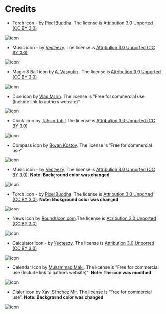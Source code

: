 Credits
=======

* Torch icon - by [Pixel Buddha](https://www.iconfinder.com/PixelBuddha). The license is [Attribution 3.0 Unported (CC BY 3.0)](https://creativecommons.org/licenses/by/3.0/)

![icon](https://cdn4.iconfinder.com/data/icons/ballicons-2-free/100/match-128.png)

* Music icon - by [Vecteezy](https://www.iconfinder.com/Vecteezy). The license is [Attribution 3.0 Unported (CC BY 3.0)](https://creativecommons.org/licenses/by/3.0/)

![icon](https://cdn4.iconfinder.com/data/icons/technology-devices-1/500/headset-128.png)

* Magic 8 Ball icon by [A. Vasyutin](https://www.iconfinder.com/vasulden) . The license is [Attribution 3.0 Unported (CC BY 3.0)](https://creativecommons.org/licenses/by/3.0/)

![icon](https://cdn3.iconfinder.com/data/icons/mix-3/512/magicWand-128.png)

* Dice icon by [Vlad Marin](https://www.iconfinder.com/quizanswers). The license is "Free for commercial use (Include link to authors website)"

![icon](https://cdn3.iconfinder.com/data/icons/brain-games/128/Board-Games-red.png)

* Clock icon by [Tahsin Tahil](https://www.iconfinder.com/tahsintahil).The license is [Attribution 3.0 Unported (CC BY 3.0)](https://creativecommons.org/licenses/by/3.0/)

![icon](https://cdn0.iconfinder.com/data/icons/shift-free/32/Clock-128.png)

* Compass icon by [Boyan Kostov](http://boyankostov.com/). The license is "Free for commercial use"

![icon](https://cdn4.iconfinder.com/data/icons/flatified/128/681129-compass.png)

* Music icon - by [Vecteezy](https://www.iconfinder.com/Vecteezy). The license is [Attribution 3.0 Unported (CC BY 3.0)](https://creativecommons.org/licenses/by/3.0/).
**Note: Background color was changed**

![icon](https://cdn4.iconfinder.com/data/icons/technology-devices-1/500/microphone-128.png)

* Torch icon - by [Pixel Buddha](https://www.iconfinder.com/PixelBuddha). The license is [Attribution 3.0 Unported (CC BY 3.0)](https://creativecommons.org/licenses/by/3.0/).
**Note: Background color was changed**

![icon](https://cdn2.iconfinder.com/data/icons/ballicons-2-free/100/wrench-128.png)

* News icon by [RoundsIcon.com](http://www.roundicons.com/).The license is [Attribution 3.0 Unported (CC BY 3.0)](https://creativecommons.org/licenses/by/3.0/)

![icon](https://cdn0.iconfinder.com/data/icons/social-networks-and-media-flat-icons/134/Social_Media_Socialmedia_network_share_socialnetwork_network-20-128.png)

* Calculator icon - by [Vecteezy](https://www.iconfinder.com/Vecteezy). The license is [Attribution 3.0 Unported (CC BY 3.0)](https://creativecommons.org/licenses/by/3.0/)

![icon](https://cdn4.iconfinder.com/data/icons/banking-and-finance/500/calculator-pencil-128.png)

* Calendar icon by [Muhammad Maki](https://www.iconfinder.com/makiibao). The license is "Free for commercial use (Include link to authors website)".
**Note: The icon was modified**

![icon](https://cdn2.iconfinder.com/data/icons/fletro-long-shadow-google-service/128/Google_Calendar.png)

* Dialer icon by [Xavi Sánchez Mir](http://xavisanchezmir.com/). The license is "Free for commercial use".
**Note: Background color was changed**

![icon](https://cdn3.iconfinder.com/data/icons/social-media-2034/500/viber-128.png)
